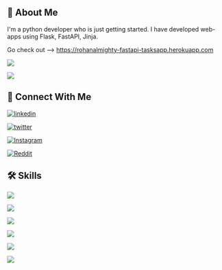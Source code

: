 
## 🚀 About Me
I'm a python developer who is just getting started.
I have developed web-apps using Flask, FastAPI, Jinja.

Go check out --> https://rohanalmighty-fastapi-tasksapp.herokuapp.com


![](https://github-readme-stats.vercel.app/api/top-langs/?username=RohanAlmighty)

![](https://github-profile-summary-cards.vercel.app/api/cards/profile-details?username=RohanAlmighty&theme=vue)

## 🔗 Connect With Me

[![linkedin](https://img.shields.io/badge/linkedin-0A66C2?style=for-the-badge&logo=linkedin&logoColor=white)](https://www.linkedin.com/in/rohanalmighty/)

[![twitter](https://img.shields.io/badge/twitter-1DA1F2?style=for-the-badge&logo=twitter&logoColor=white)](https://twitter.com/Rohan_Almighty)

[![Instagram](https://img.shields.io/badge/Instagram-E4405F?style=for-the-badge&logo=instagram&logoColor=white)](https://instagram.com/rohan.almighty)

[![Reddit](https://img.shields.io/badge/Reddit-FF4500?style=for-the-badge&logo=reddit&logoColor=white)](https://www.reddit.com/user/RohanAlmighty)


## 🛠 Skills

[![](https://img.shields.io/badge/Python-FFD43B?style=for-the-badge&logo=python&logoColor=blue)](https://www.python.org/)

[![](https://img.shields.io/badge/Flask-000000?style=for-the-badge&logo=flask&logoColor=white)](https://flask.palletsprojects.com/en/2.1.x/)

[![](https://img.shields.io/badge/fastapi-109989?style=for-the-badge&logo=FASTAPI&logoColor=white)](https://fastapi.tiangolo.com/)

[![](https://img.shields.io/badge/HTML5-E34F26?style=for-the-badge&logo=html5&logoColor=white)](https://developer.mozilla.org/en-US/docs/Glossary/HTML5)

[![](https://img.shields.io/badge/PostgreSQL-316192?style=for-the-badge&logo=postgresql&logoColor=white)](https://www.postgresql.org/)

[![](https://img.shields.io/badge/Heroku-430098?style=for-the-badge&logo=heroku&logoColor=white)](https://www.heroku.com)

